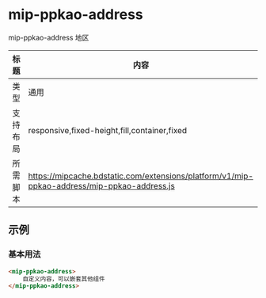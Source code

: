 # mip-ppkao-address

mip-ppkao-address 地区

标题|内容
----|----
类型|通用
支持布局|responsive,fixed-height,fill,container,fixed
所需脚本|https://mipcache.bdstatic.com/extensions/platform/v1/mip-ppkao-address/mip-ppkao-address.js

## 示例

### 基本用法
```html
<mip-ppkao-address>
    自定义内容，可以嵌套其他组件
</mip-ppkao-address>
```


